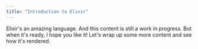 ```yaml
---
title: "Introduction to Elixir"
---
```

Elixir's an amazing language. And this content is still a work in progress. But when it's ready, I hope you like it! Let's wrap up some more content and see how it's rendered.